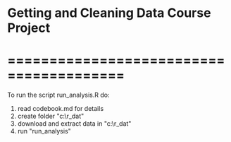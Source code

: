 # Getting and Cleaning Data Course Project  
# ========================================

To run the script run_analysis.R do:

1. read codebook.md for details
2. create folder "c:\r_dat"
3. download and extract data in "c:\r_dat"
4. run "run_analysis"
